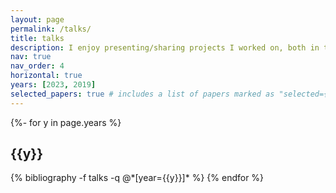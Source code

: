 ```yaml
---
layout: page
permalink: /talks/
title: talks
description: I enjoy presenting/sharing projects I worked on, both in technical and research contexts. Find below a selected list of meetups, workshops or conferences I was invited as speaker.
nav: true
nav_order: 4
horizontal: true
years: [2023, 2019]
selected_papers: true # includes a list of papers marked as "selected={true}"
---
```


<!-- _pages/publications.md -->
<div class="publications">

{%- for y in page.years %}
  <h2 class="year">{{y}}</h2>
  {% bibliography -f talks -q @*[year={{y}}]* %}
{% endfor %}

</div>